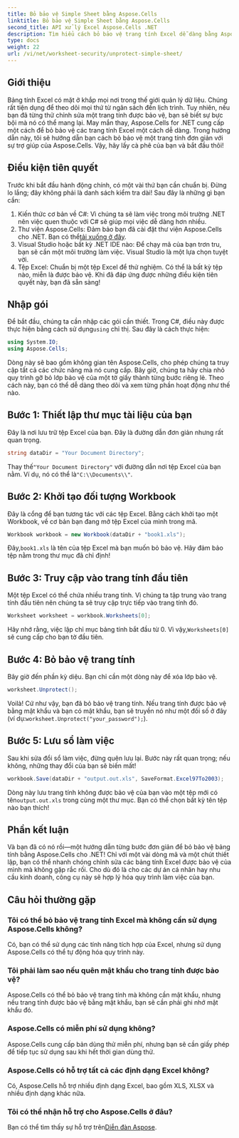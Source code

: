 ```yaml
---
title: Bỏ bảo vệ Simple Sheet bằng Aspose.Cells
linktitle: Bỏ bảo vệ Simple Sheet bằng Aspose.Cells
second_title: API xử lý Excel Aspose.Cells .NET
description: Tìm hiểu cách bỏ bảo vệ trang tính Excel dễ dàng bằng Aspose.Cells cho .NET với hướng dẫn từng bước này.
type: docs
weight: 22
url: /vi/net/worksheet-security/unprotect-simple-sheet/
---
```

## Giới thiệu
Bảng tính Excel có mặt ở khắp mọi nơi trong thế giới quản lý dữ liệu. Chúng rất tiện dụng để theo dõi mọi thứ từ ngân sách đến lịch trình. Tuy nhiên, nếu bạn đã từng thử chỉnh sửa một trang tính được bảo vệ, bạn sẽ biết sự bực bội mà nó có thể mang lại. May mắn thay, Aspose.Cells for .NET cung cấp một cách để bỏ bảo vệ các trang tính Excel một cách dễ dàng. Trong hướng dẫn này, tôi sẽ hướng dẫn bạn cách bỏ bảo vệ một trang tính đơn giản với sự trợ giúp của Aspose.Cells. Vậy, hãy lấy cà phê của bạn và bắt đầu thôi!
## Điều kiện tiên quyết
Trước khi bắt đầu hành động chính, có một vài thứ bạn cần chuẩn bị. Đừng lo lắng; đây không phải là danh sách kiểm tra dài! Sau đây là những gì bạn cần:
1. Kiến thức cơ bản về C#: Vì chúng ta sẽ làm việc trong môi trường .NET nên việc quen thuộc với C# sẽ giúp mọi việc dễ dàng hơn nhiều.
2.  Thư viện Aspose.Cells: Đảm bảo bạn đã cài đặt thư viện Aspose.Cells cho .NET. Bạn có thể[tải xuống ở đây](https://releases.aspose.com/cells/net/).
3. Visual Studio hoặc bất kỳ .NET IDE nào: Để chạy mã của bạn trơn tru, bạn sẽ cần một môi trường làm việc. Visual Studio là một lựa chọn tuyệt vời.
4. Tệp Excel: Chuẩn bị một tệp Excel để thử nghiệm. Có thể là bất kỳ tệp nào, miễn là được bảo vệ.
Khi đã đáp ứng được những điều kiện tiên quyết này, bạn đã sẵn sàng!
## Nhập gói
 Để bắt đầu, chúng ta cần nhập các gói cần thiết. Trong C#, điều này được thực hiện bằng cách sử dụng`using` chỉ thị. Sau đây là cách thực hiện:
```csharp
using System.IO;
using Aspose.Cells;
```
Dòng này sẽ bao gồm không gian tên Aspose.Cells, cho phép chúng ta truy cập tất cả các chức năng mà nó cung cấp. 
Bây giờ, chúng ta hãy chia nhỏ quy trình gỡ bỏ lớp bảo vệ của một tờ giấy thành từng bước riêng lẻ. Theo cách này, bạn có thể dễ dàng theo dõi và xem từng phần hoạt động như thế nào.
## Bước 1: Thiết lập thư mục tài liệu của bạn
Đây là nơi lưu trữ tệp Excel của bạn. Đây là đường dẫn đơn giản nhưng rất quan trọng. 
```csharp
string dataDir = "Your Document Directory";
```
 Thay thế`"Your Document Directory"` với đường dẫn nơi tệp Excel của bạn nằm. Ví dụ, nó có thể là`"C:\\Documents\\"`.
## Bước 2: Khởi tạo đối tượng Workbook
Đây là cổng để bạn tương tác với các tệp Excel. Bằng cách khởi tạo một Workbook, về cơ bản bạn đang mở tệp Excel của mình trong mã.
```csharp
Workbook workbook = new Workbook(dataDir + "book1.xls");
```
 Đây,`book1.xls` là tên của tệp Excel mà bạn muốn bỏ bảo vệ. Hãy đảm bảo tệp nằm trong thư mục đã chỉ định!
## Bước 3: Truy cập vào trang tính đầu tiên
Một tệp Excel có thể chứa nhiều trang tính. Vì chúng ta tập trung vào trang tính đầu tiên nên chúng ta sẽ truy cập trực tiếp vào trang tính đó.
```csharp
Worksheet worksheet = workbook.Worksheets[0];
```
 Hãy nhớ rằng, việc lập chỉ mục bảng tính bắt đầu từ 0. Vì vậy,`Worksheets[0]` sẽ cung cấp cho bạn tờ đầu tiên.
## Bước 4: Bỏ bảo vệ trang tính
Bây giờ đến phần kỳ diệu. Bạn chỉ cần một dòng này để xóa lớp bảo vệ.
```csharp
worksheet.Unprotect();
```
 Voilà! Cứ như vậy, bạn đã bỏ bảo vệ trang tính. Nếu trang tính được bảo vệ bằng mật khẩu và bạn có mật khẩu, bạn sẽ truyền nó như một đối số ở đây (ví dụ:`worksheet.Unprotect("your_password");`).
## Bước 5: Lưu sổ làm việc
Sau khi sửa đổi sổ làm việc, đừng quên lưu lại. Bước này rất quan trọng; nếu không, những thay đổi của bạn sẽ biến mất!
```csharp
workbook.Save(dataDir + "output.out.xls", SaveFormat.Excel97To2003);
```
 Dòng này lưu trang tính không được bảo vệ của bạn vào một tệp mới có tên`output.out.xls` trong cùng một thư mục. Bạn có thể chọn bất kỳ tên tệp nào bạn thích!
## Phần kết luận
Và bạn đã có nó rồi—một hướng dẫn từng bước đơn giản để bỏ bảo vệ bảng tính bằng Aspose.Cells cho .NET! Chỉ với một vài dòng mã và một chút thiết lập, bạn có thể nhanh chóng chỉnh sửa các bảng tính Excel được bảo vệ của mình mà không gặp rắc rối. Cho dù đó là cho các dự án cá nhân hay nhu cầu kinh doanh, công cụ này sẽ hợp lý hóa quy trình làm việc của bạn.
## Câu hỏi thường gặp
### Tôi có thể bỏ bảo vệ trang tính Excel mà không cần sử dụng Aspose.Cells không?
Có, bạn có thể sử dụng các tính năng tích hợp của Excel, nhưng sử dụng Aspose.Cells có thể tự động hóa quy trình này.
### Tôi phải làm sao nếu quên mật khẩu cho trang tính được bảo vệ?
Aspose.Cells có thể bỏ bảo vệ trang tính mà không cần mật khẩu, nhưng nếu trang tính được bảo vệ bằng mật khẩu, bạn sẽ cần phải ghi nhớ mật khẩu đó.
### Aspose.Cells có miễn phí sử dụng không?
Aspose.Cells cung cấp bản dùng thử miễn phí, nhưng bạn sẽ cần giấy phép để tiếp tục sử dụng sau khi hết thời gian dùng thử.
### Aspose.Cells có hỗ trợ tất cả các định dạng Excel không?
Có, Aspose.Cells hỗ trợ nhiều định dạng Excel, bao gồm XLS, XLSX và nhiều định dạng khác nữa. 
### Tôi có thể nhận hỗ trợ cho Aspose.Cells ở đâu?
 Bạn có thể tìm thấy sự hỗ trợ trên[Diễn đàn Aspose](https://forum.aspose.com/c/cells/9).
